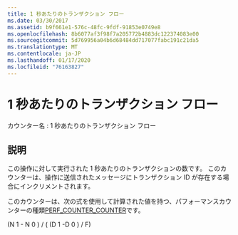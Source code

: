 ```yaml
---
title: 1 秒あたりのトランザクション フロー
ms.date: 03/30/2017
ms.assetid: b9f661e1-576c-48fc-9fdf-91853e0749e8
ms.openlocfilehash: 8b6077af3f98f7a205772b4883dc122374083e00
ms.sourcegitcommit: 5d769956a04b6d68484dd717077fabc191c21da5
ms.translationtype: MT
ms.contentlocale: ja-JP
ms.lasthandoff: 01/17/2020
ms.locfileid: "76163827"
---
```

# <a name="transactions-flowed-per-second"></a>1 秒あたりのトランザクション フロー
カウンター名 : 1 秒あたりのトランザクション フロー  
  
## <a name="description"></a>説明  
 この操作に対して実行された 1 秒あたりのトランザクションの数です。 このカウンターは、操作に送信されたメッセージにトランザクション ID が存在する場合にインクリメントされます。  
  
 このカウンターは、次の式を使用して計算された値を持つ、パフォーマンスカウンターの種類[PERF_COUNTER_COUNTER](https://docs.microsoft.com/previous-versions/windows/it-pro/windows-server-2003/cc740048(v=ws.10))です。  
  
 (N 1 - N 0 ) / ( (D 1 -D 0 ) / F)
